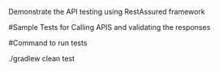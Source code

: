 Demonstrate the API testing using RestAssured framework

#Sample Tests for Calling APIS and validating the responses

#Command to run tests

./gradlew clean test